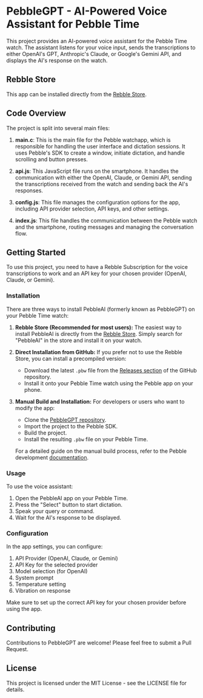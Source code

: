 # PebbleGPT - AI-Powered Voice Assistant for Pebble Time

This project provides an AI-powered voice assistant for the Pebble Time watch. The assistant listens for your voice input, sends the transcriptions to either OpenAI's GPT, Anthropic's Claude, or Google's Gemini API, and displays the AI's response on the watch.

## Rebble Store
This app can be installed directly from the [Rebble Store](https://apps.rebble.io/en_US/application/64853961143b6504611fbc06).

## Code Overview

The project is split into several main files:

1. **main.c**: This is the main file for the Pebble watchapp, which is responsible for handling the user interface and dictation sessions. It uses Pebble's SDK to create a window, initiate dictation, and handle scrolling and button presses.

2. **api.js**: This JavaScript file runs on the smartphone. It handles the communication with either the OpenAI, Claude, or Gemini API, sending the transcriptions received from the watch and sending back the AI's responses.

3. **config.js**: This file manages the configuration options for the app, including API provider selection, API keys, and other settings.

4. **index.js**: This file handles the communication between the Pebble watch and the smartphone, routing messages and managing the conversation flow.

## Getting Started

To use this project, you need to have a Rebble Subscription for the voice transcriptions to work and an API key for your chosen provider (OpenAI, Claude, or Gemini).

### Installation

There are three ways to install PebbleAI (formerly known as PebbleGPT) on your Pebble Time watch:

1. **Rebble Store (Recommended for most users):**
   The easiest way to install PebbleAI is directly from the [Rebble Store](https://apps.rebble.io/en_US/application/64853961143b6504611fbc06). Simply search for "PebbleAI" in the store and install it on your watch.

2. **Direct Installation from GitHub:**
   If you prefer not to use the Rebble Store, you can install a precompiled version:
   - Download the latest `.pbw` file from the [Releases section](https://github.com/huntboom/PebbleGPT/releases) of the GitHub repository.
   - Install it onto your Pebble Time watch using the Pebble app on your phone.

3. **Manual Build and Installation:**
   For developers or users who want to modify the app:
   - Clone the [PebbleGPT repository](https://github.com/huntboom/PebbleGPT).
   - Import the project to the Pebble SDK.
   - Build the project.
   - Install the resulting `.pbw` file on your Pebble Time.

   For a detailed guide on the manual build process, refer to the Pebble development [documentation](https://developer.rebble.io/developer.pebble.com/tutorials/watchface-tutorial/part1/index.html).

### Usage

To use the voice assistant:

1. Open the PebbleAI app on your Pebble Time.
2. Press the "Select" button to start dictation.
3. Speak your query or command.
4. Wait for the AI's response to be displayed.

### Configuration

In the app settings, you can configure:

1. API Provider (OpenAI, Claude, or Gemini)
2. API Key for the selected provider
3. Model selection (for OpenAI)
4. System prompt
5. Temperature setting
6. Vibration on response

Make sure to set up the correct API key for your chosen provider before using the app.

## Contributing

Contributions to PebbleGPT are welcome! Please feel free to submit a Pull Request.

## License

This project is licensed under the MIT License - see the LICENSE file for details.